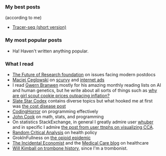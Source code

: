 

### My best posts 

(according to me)

- [Tracer-seq (short version)](https://ekernf01.github.io/tracerseq_short/)

### My most popular posts 

- Ha! Haven't written anything popular.

### What I read

- [The Future of Research foundation](http://www.futureofresearch.org) on issues facing modern postdocs
- [Maciej Ceglowski](https://idlewords.com/about.htm) on [scurvy](https://idlewords.com/2010/03/scott_and_scurvy.htm) and [internet ads](https://idlewords.com/talks/what_happens_next_will_amaze_you.htm) 
- I read [Gwern Branwen](https://www.gwern.net/) mostly for his amazing monthly reading lists on AI and human genetics, but he write about all sorts of things such as [why are girl scout cookie prices outpacing inflation?](https://www.gwern.net/Girl-Scouts-and-good-governance)
- [Slate Star Codex](https://slatestarcodex.com) contains diverse topics but what hooked me at first was [the cost disease post](https://slatestarcodex.com/2017/02/09/considerations-on-cost-disease/)
- [CodingHorror](https://blog.codinghorror.com/) on programming effectively
- [John Cook](https://www.johndcook.com/blog/) on math, stats, and programming
- On statistics StackExchange, in general I greatly admire user [whuber](https://stats.stackexchange.com/users/919/whuber) and in specific I admire [the post from user ttnphs on visualizing CCA](https://stats.stackexchange.com/questions/65692/how-to-visualize-what-canonical-correlation-analysis-does-in-comparison-to-what/65817#65817).
- [Random Critical Analysis](https://randomcriticalanalysis.com/category/health-policy/) on health policy
- GrokInFullness on [the opioid epidemic](http://grokinfullness.blogspot.com/2017/09/debunking-standard-narrative-on-opioid.html)
- [The Incidental Economist](https://theincidentaleconomist.com/) and the [Medical Care blog](https://www.themedicalcareblog.com/) on healthcare
- [Will Kimball on trombone history](http://kimballtrombone.com/trombone-history-timeline/), since I'm a trombonist.